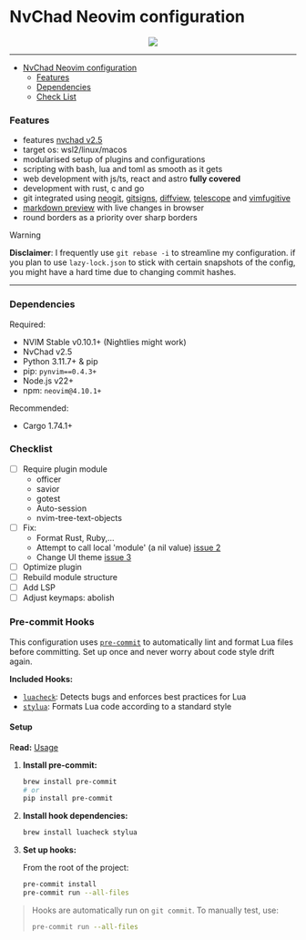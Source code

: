 # NvChad Neovim configuration

<p align="center">
    <!-- <img width="45%" src="https://i.imgur.com/UlaUGNg.png"> -->
    <img with="45%" src="https://i.ibb.co/xmLqQG0/Screenshot-2025-01-17-at-10-13-05.png">
    <!-- <img width="45%" src="https://i.imgur.com/ON6aN9p.jpeg"> -->
</p>
<hr>

<!-- toc -->

- [NvChad Neovim configuration](#nvchad-neovim-configuration)
  - [Features](#features)
  - [Dependencies](#dependencies)
  - [Check List](#checklist)

<!-- tocstop -->

### Features

- features [nvchad v2.5](https://nvchad.com/news/v2.5_release)
- target os: wsl2/linux/macos
- modularised setup of plugins and configurations
- scripting with bash, lua and toml as smooth as it gets
- web development with js/ts, react and astro **fully covered**
- development with rust, c and go
- git integrated using [neogit](https://github.com/neogitorg/neogit),
  [gitsigns](https://github.com/lewis6991/gitsigns.nvim),
  [diffview](https://github.com/sindrets/diffview.nvim),
  [telescope](https://github.com/nvim-telescope/telescope.nvim?tab=readme-ov-file#git-pickers)
  and [vimfugitive](https://github.com/tpope/vim-fugitive)
- [markdown preview](https://github.com/iamcco/markdown-preview.nvim) with live
  changes in browser
- round borders as a priority over sharp borders

>[!WARNING]
> **Disclaimer**: I frequently use `git rebase -i` to streamline my
> configuration. if you plan to use `lazy-lock.json` to stick with certain
> snapshots of the config, you might have a hard time due to changing commit
> hashes.

<hr>

### Dependencies

Required:

- NVIM Stable v0.10.1+ (Nightlies might work)
- NvChad v2.5
- Python 3.11.7+ & pip
- pip: `pynvim==0.4.3+`
- Node.js v22+
- npm: `neovim@4.10.1+`

Recommended:

- Cargo 1.74.1+

### Checklist

- [ ] Require plugin module
  - officer
  - savior
  - gotest
  - Auto-session
  - nvim-tree-text-objects
- [ ] Fix:
  - Format Rust, Ruby,...
  - Attempt to call local 'module' (a nil value) [issue 2](https://github.com/tranlynhathao/nvchad-macos/issues/2)
  - Change UI theme [issue 3](https://github.com/tranlynhathao/nvchad-macos/issues/3)
- [ ] Optimize plugin
- [ ] Rebuild module structure
- [ ] Add LSP
- [ ] Adjust keymaps: abolish

### Pre-commit Hooks

This configuration uses [`pre-commit`](https://pre-commit.com/) to automatically lint and format Lua files before committing. Set up once and never worry about code style drift again.

**Included Hooks:**

- [`luacheck`](https://github.com/mpeterv/luacheck): Detects bugs and enforces best practices for Lua
- [`stylua`](https://github.com/JohnnyMorganz/StyLua): Formats Lua code according to a standard style

#### Setup

R**ead:** [Usage](./USAGE.md)

1. **Install pre-commit:**

   ```bash
   brew install pre-commit
   # or
   pip install pre-commit
   ```

2. **Install hook dependencies:**

   ```bash
   brew install luacheck stylua
   ```

3. **Set up hooks:**

   From the root of the project:

   ```bash
   pre-commit install
   pre-commit run --all-files
   ```

<!-- 4. **Customize Luacheck behavior (optional):** -->
<!---->
<!--    Add `.luacheckrc` with: -->
<!---->
<!--    ```lua -->
<!--    globals = { "vim" } -->
<!--    unused_args = false -->
<!--    ``` -->

> Hooks are automatically run on `git commit`. To manually test, use:
>
> ```bash
> pre-commit run --all-files
> ```

